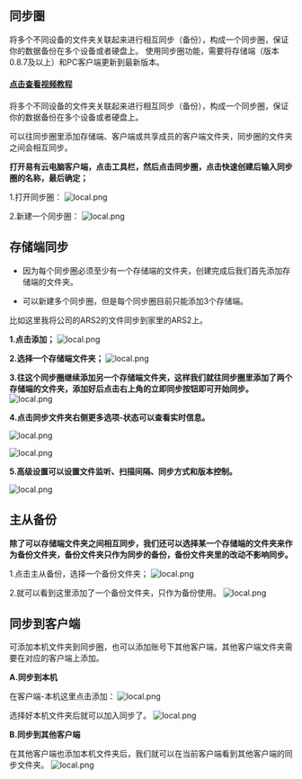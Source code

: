 ## 同步圈

将多个不同设备的文件夹关联起来进行相互同步（备份），构成一个同步圈，保证你的数据备份在多个设备或者硬盘上。
使用同步圈功能，需要将存储端（版本0.8.7及以上）和PC客户端更新到最新版本。

#### [点击查看视频教程](https://www.bilibili.com/video/BV1cN4y1j7PB?spm_id_from=333.999.0.0)

将多个不同设备的文件夹关联起来进行相互同步（备份），构成一个同步圈，保证你的数据备份在多个设备或者硬盘上。

可以往同步圈里添加存储端、客户端或共享成员的客户端文件夹，同步圈的文件夹之间会相互同步。

**打开易有云电脑客户端，点击工具栏，然后点击同步圈，点击快速创建后输入同步圈的名称，最后确定；**

1.打开同步圈：
![local.png](./image/sync-circle/sync1.jpg)

2.新建一个同步圈：
![local.png](./image/sync-circle/sync2.jpg)

## 存储端同步

* 因为每个同步圈必须至少有一个存储端的文件夹，创建完成后我们首先添加存储端的文件夹。

* 可以新建多个同步圈，但是每个同步圈目前只能添加3个存储端。

比如这里我将公司的ARS2的文件同步到家里的ARS2上。

**1.点击添加；**
![local.png](./image/sync-circle/sync3.jpg)

**2.选择一个存储端文件夹；**
![local.png](./image/sync-circle/sync4.jpg)

**3.往这个同步圈继续添加另一个存储端文件夹，这样我们就往同步圈里添加了两个存储端的文件夹，添加好后点击右上角的立即同步按钮即可开始同步。**
![local.png](./image/sync-circle/sync5.jpg)

**4.点击同步文件夹右侧更多选项-状态可以查看实时信息。**

![local.png](./image/sync-circle/sync6.jpg)

![local.png](./image/sync-circle/sync7.jpg)

**5.高级设置可以设置文件监听、扫描间隔、同步方式和版本控制。**

![local.png](./image/sync-circle/sync8.jpg)

## 主从备份

**除了可以存储端文件夹之间相互同步，我们还可以选择某一个存储端的文件夹来作为备份文件夹，备份文件夹只作为同步的备份，备份文件夹里的改动不影响同步。**

1.点击主从备份，选择一个备份文件夹；
![local.png](./image/sync-circle/sync9.jpg)

2.就可以看到这里添加了一个备份文件夹，只作为备份使用。
![local.png](./image/sync-circle/sync10.jpg)


## 同步到客户端

可添加本机文件夹到同步圈，也可以添加账号下其他客户端，其他客户端文件夹需要在对应的客户端上添加。

**A.同步到本机**

在客户端-本机这里点击添加：
![local.png](./image/sync-circle/sync11.jpg)

选择好本机文件夹后就可以加入同步了。
![local.png](./image/sync-circle/sync12.jpg)

**B.同步到其他客户端**

在其他客户端也添加本机文件夹后，我们就可以在当前客户端看到其他客户端的同步文件夹。
![local.png](./image/sync-circle/sync13.jpg)